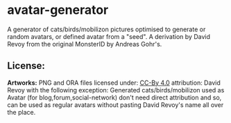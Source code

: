# avatar-generator
A generator of cats/birds/mobilizon pictures optimised to generate or random avatars, or defined avatar from a "seed". A derivation by David Revoy from the original MonsterID by Andreas Gohr's.

## License:

**Artworks:**
PNG and ORA files licensed under: [CC-By 4.0](https://creativecommons.org/licenses/by/4.0/) attribution: David Revoy with the following exception: Generated cats/birds/mobilizon used as Avatar (for blog,forum,social-network) don't need direct attribution and so, can be used as regular avatars without pasting David Revoy's name all over the place.
